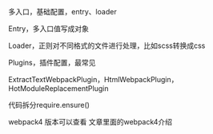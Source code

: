 多入口，基础配置，entry、loader

Entry，多入口值写成对象

Loader，正则对不同格式的文件进行处理，比如scss转换成css

Plugins，插件配置，最常见

 ExtractTextWebpackPlugin，HtmlWebpackPlugin，HotModuleReplacementPlugin

代码拆分require.ensure\(\)



webpack4 版本可以查看 文章里面的webpack4介绍

